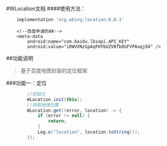 #WLocation文档
####使用方法：

```groovy
	implementation 'org.wbing:location:0.0.1' 
```

```
	<!--百度申请的AK-->
	<meta-data
		android:name="com.baidu.lbsapi.API_KEY"
		android:value="i8WVXNzGpAqFHYbUZVBfb8GFVPAuqj84" />
```

##功能说明
>基于百度地图封装的定位框架


###功能一：定位
```java
 		//初始化
        WLocation.init(this);
        //获取地理位置
        WLocation.get((error, location) -> {
            if (error != null) {
                return;
            }
            Log.e("location", location.toString());
        });
```


